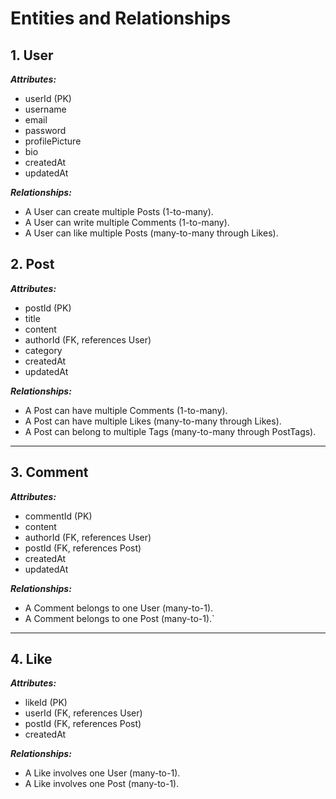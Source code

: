 # Entities and Relationships

## 1. User

**_Attributes:_**

- userId (PK)
- username
- email
- password
- profilePicture
- bio
- createdAt
- updatedAt

**_Relationships:_**

- A User can create multiple Posts (1-to-many).
- A User can write multiple Comments (1-to-many).
- A User can like multiple Posts (many-to-many through Likes).

## 2. Post

**_Attributes:_**

- postId (PK)
- title
- content
- authorId (FK, references User)
- category
- createdAt
- updatedAt

**_Relationships:_**

- A Post can have multiple Comments (1-to-many).
- A Post can have multiple Likes (many-to-many through Likes).
- A Post can belong to multiple Tags (many-to-many through PostTags).

---

## 3. Comment

**_Attributes:_**

- commentId (PK)
- content
- authorId (FK, references User)
- postId (FK, references Post)
- createdAt
- updatedAt

**_Relationships:_**

- A Comment belongs to one User (many-to-1).
- A Comment belongs to one Post (many-to-1).`

---

## 4. Like

**_Attributes:_**

- likeId (PK)
- userId (FK, references User)
- postId (FK, references Post)
- createdAt

**_Relationships:_**

- A Like involves one User (many-to-1).
- A Like involves one Post (many-to-1).

